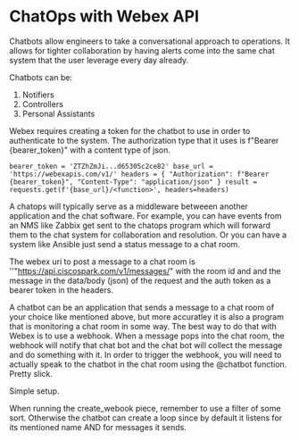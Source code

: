 # ChatOps with Webex API

Chatbots allow engineers to take a conversational approach to operations. It allows for tighter collaboration by having alerts come into the same chat system that the user leverage every day already. 

Chatbots can be:
1. Notifiers
2. Controllers
3. Personal Assistants

Webex requires creating a token for the chatbot to use in order to authenticate to the system. The authorization type that it uses is f"Bearer {bearer_token}" with a content type of json.

`
    bearer_token = 'ZTZhZmJi...d65305c2ce82'
    base_url = 'https://webexapis.com/v1/'
    headers = {
        "Authorization": f"Bearer {bearer_token}",
        "Content-Type": "application/json"
    }
    result = requests.get(f'{base_url}/<function>', headers=headers)
`

A chatops will typically serve as a middleware betweeen another application and the chat software. For example, you can have events from an NMS like Zabbix get sent to the chatops program which will forward them to the chat system for collaboration and resolution. Or you can have a system like Ansible just send a status message to a chat room. 

The webex uri to post a message to a chat room is
''"https://api.ciscospark.com/v1/messages/" with the room id and and the message in the data/body (json) of the request and the auth token as a bearer token in the headers. 

A chatbot can be an application that sends a message to a chat room of your choice like mentioned above, but more accuratley it is also a program that is monitoring a chat room in some way. The best way to do that with Webex is to use a webhook. When a message pops into the chat room, the webhook will notify that chat bot and the chat bot will collect the message and do something with it. In order to trigger the webhook, you will need to actually speak to the chatbot in the chat room using the @chatbot function. Pretty slick.

Simple setup. 

When running the create_webook piece, remember to use a filter of some sort. Otherwise the chatbot can create a loop since by default it listens for its mentioned name AND for messages it sends. 